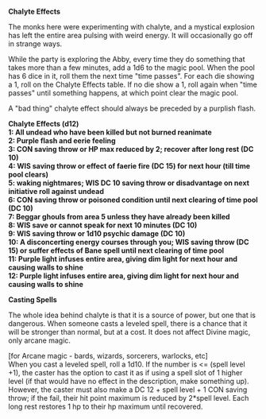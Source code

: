 **Chalyte Effects**
 
The monks here were experimenting with chalyte, and a mystical explosion has left the entire area pulsing with weird energy. It will occasionally go off in strange ways.
 
While the party is exploring the Abby, every time they do something that takes more than a few minutes, add a 1d6 to the magic pool. When the pool has 6 dice in it, roll them the next time "time passes". For each die showing a 1, roll on the Chalyte Effects table. If no die show a 1, roll again when "time passes" until something happens, at which point clear the magic pool.
 
A "bad thing" chalyte effect should always be preceded by a purplish flash.
 
**Chalyte Effects (d12)**  
**1: All undead who have been killed but not burned reanimate**  
**2: Purple flash and eerie feeling**  
**3: CON saving throw or HP max reduced by 2; recover after long rest (DC 10)**  
**4: WIS saving throw or effect of faerie fire (DC 15) for next hour (till time pool clears)**  
**5: waking nightmares; WIS DC 10 saving throw or disadvantage on next initiative roll against undead**  
**6: CON saving throw or poisoned condition until next clearing of time pool (DC 10)**  
**7: Beggar ghouls from area 5 unless they have already been killed**  
**8: WIS save or cannot speak for next 10 minutes (DC 10)**  
**9: WIS saving throw or 1d10 psychic damage (DC 10)**  
**10: A disconcerting energy courses through you; WIS saving throw (DC 15) or suffer effects of Bane spell until next clearing of time pool**  
**11: Purple light infuses entire area, giving dim light for next hour and causing walls to shine**  
**12: Purple light infuses entire area, giving dim light for next hour and causing walls to shine**
 
**Casting Spells**
 
The whole idea behind chalyte is that it is a source of power, but one that is dangerous. When someone casts a leveled spell, there is a chance that it will be stronger than normal, but at a cost. It does not affect Divine magic, only arcane magic.
 
[for Arcane magic - bards, wizards, sorcerers, warlocks, etc]  
When you cast a leveled spell, roll a 1d10. If the number is \<= (spell level +1), the caster has the option to cast it as if using a spell slot of 1 higher level (if that would have no effect in the description, make something up). However, the caster must also make a DC 12 + spell level + 1 CON saving throw; if the fail, their hit point maximum is reduced by 2*spell level. Each long rest restores 1 hp to their hp maximum until recovered.